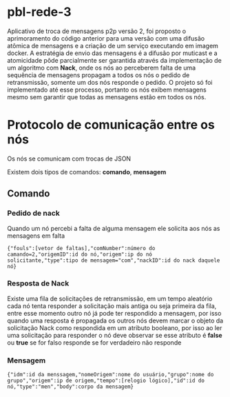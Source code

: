  # pbl-rede-3
 
  Aplicativo de troca de mensagens p2p versão 2, foi proposto o aprimoramento do código anterior para uma versão 
com uma difusão atômica de mensagens e a criação de um serviço executando em imagem docker.
  A estratégia de envio das mensagens é a difusão por muticast e a atomicidade pôde parcialmente ser garantida através 
da implementação de um algoritmo com **Nack**, onde os nós ao perceberem falta de uma sequência de mensagens propagam a todos os nós 
o pedido de retransmissão, somente um dos nós responde o pedido.
  O projeto só foi implementado até esse processo, portanto os nós exibem mensagens mesmo sem garantir que  todas as mensagens estão em todos os nós.

# Protocolo de comunicação entre os nós

Os nós se comunicam com trocas de JSON

Existem dois tipos de comandos: **comando**, **mensagem**

## Comando 

### Pedido de nack
Quando um nó percebi a falta de alguma mensagem ele solicita aos nós as mensagens em falta

```
{"fouls":[vetor de faltas],"comNumber":número do camando=2,"origemID":id do nó,"origem":ip do nó solicitante,"type":tipo de mensagem="com","nackID":id do nack daquele nó}

```
### Resposta de Nack

  Existe uma fila de solicitações de retransmissão, em um tempo aleatório cada nó tenta responder a solicitação mais antiga ou seja primeira da fila, 
  entre esse momento outro nó já pode ter respondido a mensagem, por isso quando uma resposta é propagada os outros nós devem marcar o objeto da solicitação Nack
  como respondida em um atributo booleano, por isso ao ler uma solicitação para responder o nó deve observar se esse atributo é **false** ou **true**
  se for falso responde se for verdadeiro não responde


### Mensagem
```
{"idm":id da menssagem,"nomeOrigem":nome do usuário,"grupo":nome do grupo","origem":ip de origem,"tempo":[relogio lógico],"id":id do nó,"type":"men","body":corpo da mensagem}
````


